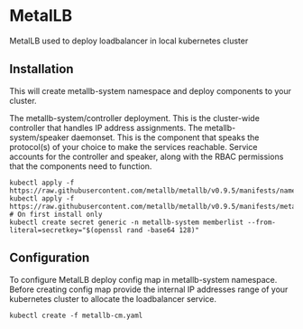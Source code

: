 # MetalLB

MetalLB used to deploy loadbalancer in local kubernetes cluster


## Installation 

This will create metallb-system namespace and deploy components to your cluster.

The metallb-system/controller deployment. This is the cluster-wide controller that handles IP address assignments.
The metallb-system/speaker daemonset. This is the component that speaks the protocol(s) of your choice to make the services reachable.
Service accounts for the controller and speaker, along with the RBAC permissions that the components need to function.

```
kubectl apply -f https://raw.githubusercontent.com/metallb/metallb/v0.9.5/manifests/namespace.yaml
kubectl apply -f https://raw.githubusercontent.com/metallb/metallb/v0.9.5/manifests/metallb.yaml
# On first install only
kubectl create secret generic -n metallb-system memberlist --from-literal=secretkey="$(openssl rand -base64 128)"
```


## Configuration

To configure MetalLB deploy config map in metallb-system namespace. Before creating config map provide the internal IP addresses range of your kubernetes cluster to allocate the loadbalancer service.

```kubectl create -f metallb-cm.yaml```
